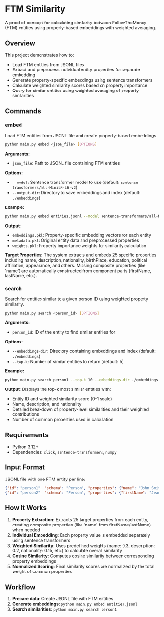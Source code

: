 # FTM Similarity

A proof of concept for calculating similarity between FollowTheMoney (FTM) entities using property-based embeddings with weighted averaging.

## Overview

This project demonstrates how to:
- Load FTM entities from JSONL files
- Extract and preprocess individual entity properties for separate embedding
- Generate property-specific embeddings using sentence transformers
- Calculate weighted similarity scores based on property importance
- Query for similar entities using weighted averaging of property similarities

## Commands

### embed

Load FTM entities from JSONL file and create property-based embeddings.

```bash
python main.py embed <json_file> [OPTIONS]
```

**Arguments:**
- `json_file`: Path to JSONL file containing FTM entities

**Options:**
- `--model`: Sentence transformer model to use (default: `sentence-transformers/all-MiniLM-L6-v2`)
- `--output-dir`: Directory to save embeddings and index (default: `./embeddings`)

**Example:**
```bash
python main.py embed entities.jsonl --model sentence-transformers/all-MiniLM-L6-v2 --output-dir ./embeddings
```

**Output:**
- `embeddings.pkl`: Property-specific embedding vectors for each entity
- `metadata.pkl`: Original entity data and preprocessed properties
- `weights.pkl`: Property importance weights for similarity calculation

**Target Properties:**
The system extracts and embeds 25 specific properties including name, description, nationality, birthPlace, education, political affiliation, appearance, and others. Missing composite properties (like 'name') are automatically constructed from component parts (firstName, lastName, etc.).

### search

Search for entities similar to a given person ID using weighted property similarity.

```bash
python main.py search <person_id> [OPTIONS]
```

**Arguments:**
- `person_id`: ID of the entity to find similar entities for

**Options:**
- `--embeddings-dir`: Directory containing embeddings and index (default: `./embeddings`)
- `--top-k`: Number of similar entities to return (default: 5)

**Example:**
```bash
python main.py search person1 --top-k 10 --embeddings-dir ./embeddings
```

**Output:**
Displays the top-k most similar entities with:
- Entity ID and weighted similarity score (0-1 scale)
- Name, description, and nationality
- Detailed breakdown of property-level similarities and their weighted contributions
- Number of common properties used in calculation

## Requirements

- Python 3.12+
- Dependencies: `click`, `sentence-transformers`, `numpy`

## Input Format

JSONL file with one FTM entity per line:

```json
{"id": "person1", "schema": "Person", "properties": {"name": "John Smith", "country": "US", "nationality": "US", "birthDate": "1975-06-15", "birthPlace": "Boston, MA", "description": "Former investment banker"}}
{"id": "person2", "schema": "Person", "properties": {"firstName": "Jean", "lastName": "Dupont", "country": "FR", "nationality": "FR", "birthDate": "1982-03-22", "description": "Tech entrepreneur"}}
```

## How It Works

1. **Property Extraction**: Extracts 25 target properties from each entity, creating composite properties (like 'name' from firstName/lastName) when needed
2. **Individual Embedding**: Each property value is embedded separately using sentence transformers
3. **Weighted Similarity**: Uses predefined weights (name: 0.3, description: 0.2, nationality: 0.15, etc.) to calculate overall similarity
4. **Cosine Similarity**: Computes cosine similarity between corresponding property embeddings
5. **Normalized Scoring**: Final similarity scores are normalized by the total weight of common properties

## Workflow

1. **Prepare data**: Create JSONL file with FTM entities
2. **Generate embeddings**: `python main.py embed entities.jsonl`
3. **Search similarities**: `python main.py search person1`